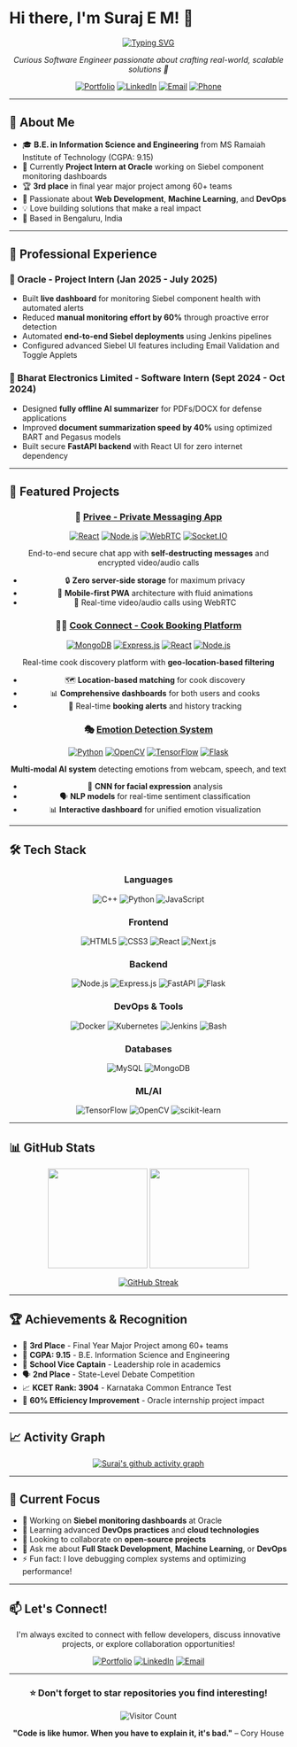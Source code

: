 # Hi there, I'm Suraj E M! 👋

<div align="center">
  
[![Typing SVG](https://readme-typing-svg.herokuapp.com?font=Fira+Code&weight=600&size=28&duration=4000&pause=1000&color=2F81F7&center=true&vCenter=true&width=600&lines=Software+Engineer;Full+Stack+Developer;ML+Enthusiast;DevOps+Explorer)](https://git.io/typing-svg)

</div>

<p align="center">
  <em>Curious Software Engineer passionate about crafting real-world, scalable solutions 🚀</em>
</p>

<div align="center">
  
[![Portfolio](https://img.shields.io/badge/Portfolio-FF5722?style=for-the-badge&logo=todoist&logoColor=white)](your-portfolio-link)
[![LinkedIn](https://img.shields.io/badge/LinkedIn-0077B5?style=for-the-badge&logo=linkedin&logoColor=white)](your-linkedin-link)
[![Email](https://img.shields.io/badge/Gmail-D14836?style=for-the-badge&logo=gmail&logoColor=white)](mailto:surajem217@gmail.com)
[![Phone](https://img.shields.io/badge/Phone-25D366?style=for-the-badge&logo=whatsapp&logoColor=white)](tel:+919900102534)

</div>

---

## 🎯 About Me

- 🎓 **B.E. in Information Science and Engineering** from MS Ramaiah Institute of Technology (CGPA: 9.15)
- 💼 Currently **Project Intern at Oracle** working on Siebel component monitoring dashboards
- 🏆 **3rd place** in final year major project among 60+ teams
- 🌱 Passionate about **Web Development**, **Machine Learning**, and **DevOps**
- 💡 Love building solutions that make a real impact
- 📍 Based in Bengaluru, India

---

## 💼 Professional Experience

### 🔶 Oracle - Project Intern (Jan 2025 - July 2025)
- Built **live dashboard** for monitoring Siebel component health with automated alerts
- Reduced **manual monitoring effort by 60%** through proactive error detection
- Automated **end-to-end Siebel deployments** using Jenkins pipelines
- Configured advanced Siebel UI features including Email Validation and Toggle Applets

### 🏢 Bharat Electronics Limited - Software Intern (Sept 2024 - Oct 2024)
- Designed **fully offline AI summarizer** for PDFs/DOCX for defense applications
- Improved **document summarization speed by 40%** using optimized BART and Pegasus models
- Built secure **FastAPI backend** with React UI for zero internet dependency

---

## 🚀 Featured Projects

<div align="center">

### 🔐 [Privee - Private Messaging App](https://github.com/me21jarus/privee)
[![React](https://img.shields.io/badge/React-20232A?style=flat-square&logo=react&logoColor=61DAFB)](https://reactjs.org/)
[![Node.js](https://img.shields.io/badge/Node.js-43853D?style=flat-square&logo=node.js&logoColor=white)](https://nodejs.org/)
[![WebRTC](https://img.shields.io/badge/WebRTC-333333?style=flat-square&logo=webrtc&logoColor=white)](https://webrtc.org/)
[![Socket.IO](https://img.shields.io/badge/Socket.IO-black?style=flat-square&logo=socket.io&badgeColor=010101)](https://socket.io/)

End-to-end secure chat app with **self-destructing messages** and encrypted video/audio calls
- 🔒 **Zero server-side storage** for maximum privacy
- 📱 **Mobile-first PWA** architecture with fluid animations
- 🎥 Real-time video/audio calls using WebRTC

</div>

<div align="center">

### 👨‍🍳 [Cook Connect - Cook Booking Platform](https://github.com/me21jarus/cook-connect)
[![MongoDB](https://img.shields.io/badge/MongoDB-4EA94B?style=flat-square&logo=mongodb&logoColor=white)](https://mongodb.com/)
[![Express.js](https://img.shields.io/badge/Express.js-404D59?style=flat-square&logo=express&logoColor=white)](https://expressjs.com/)
[![React](https://img.shields.io/badge/React-20232A?style=flat-square&logo=react&logoColor=61DAFB)](https://reactjs.org/)
[![Node.js](https://img.shields.io/badge/Node.js-43853D?style=flat-square&logo=node.js&logoColor=white)](https://nodejs.org/)

Real-time cook discovery platform with **geo-location-based filtering**
- 🗺️ **Location-based matching** for cook discovery
- 📊 **Comprehensive dashboards** for both users and cooks
- 🔔 Real-time **booking alerts** and history tracking

</div>

<div align="center">

### 🎭 [Emotion Detection System](https://github.com/me21jarus/emotion-detection)
[![Python](https://img.shields.io/badge/Python-14354C?style=flat-square&logo=python&logoColor=white)](https://python.org/)
[![OpenCV](https://img.shields.io/badge/OpenCV-27338e?style=flat-square&logo=OpenCV&logoColor=white)](https://opencv.org/)
[![TensorFlow](https://img.shields.io/badge/TensorFlow-FF6F00?style=flat-square&logo=tensorflow&logoColor=white)](https://tensorflow.org/)
[![Flask](https://img.shields.io/badge/Flask-000000?style=flat-square&logo=flask&logoColor=white)](https://flask.palletsprojects.com/)

**Multi-modal AI system** detecting emotions from webcam, speech, and text
- 🧠 **CNN for facial expression** analysis
- 🗣️ **NLP models** for real-time sentiment classification
- 📊 **Interactive dashboard** for unified emotion visualization

</div>

---

## 🛠️ Tech Stack

<div align="center">

### Languages
![C++](https://img.shields.io/badge/C%2B%2B-00599C?style=for-the-badge&logo=c%2B%2B&logoColor=white)
![Python](https://img.shields.io/badge/Python-3776AB?style=for-the-badge&logo=python&logoColor=white)
![JavaScript](https://img.shields.io/badge/JavaScript-F7DF1E?style=for-the-badge&logo=javascript&logoColor=black)

### Frontend
![HTML5](https://img.shields.io/badge/HTML5-E34F26?style=for-the-badge&logo=html5&logoColor=white)
![CSS3](https://img.shields.io/badge/CSS3-1572B6?style=for-the-badge&logo=css3&logoColor=white)
![React](https://img.shields.io/badge/React-20232A?style=for-the-badge&logo=react&logoColor=61DAFB)
![Next.js](https://img.shields.io/badge/Next.js-000000?style=for-the-badge&logo=next.js&logoColor=white)

### Backend
![Node.js](https://img.shields.io/badge/Node.js-43853D?style=for-the-badge&logo=node.js&logoColor=white)
![Express.js](https://img.shields.io/badge/Express.js-404D59?style=for-the-badge&logo=express&logoColor=white)
![FastAPI](https://img.shields.io/badge/FastAPI-005571?style=for-the-badge&logo=fastapi&logoColor=white)
![Flask](https://img.shields.io/badge/Flask-000000?style=for-the-badge&logo=flask&logoColor=white)

### DevOps & Tools
![Docker](https://img.shields.io/badge/Docker-2496ED?style=for-the-badge&logo=docker&logoColor=white)
![Kubernetes](https://img.shields.io/badge/Kubernetes-326ce5.svg?style=for-the-badge&logo=kubernetes&logoColor=white)
![Jenkins](https://img.shields.io/badge/Jenkins-D24939?style=for-the-badge&logo=jenkins&logoColor=white)
![Bash](https://img.shields.io/badge/Bash-121011?style=for-the-badge&logo=gnu-bash&logoColor=white)

### Databases
![MySQL](https://img.shields.io/badge/MySQL-00000F?style=for-the-badge&logo=mysql&logoColor=white)
![MongoDB](https://img.shields.io/badge/MongoDB-4EA94B?style=for-the-badge&logo=mongodb&logoColor=white)

### ML/AI
![TensorFlow](https://img.shields.io/badge/TensorFlow-FF6F00?style=for-the-badge&logo=TensorFlow&logoColor=white)
![OpenCV](https://img.shields.io/badge/OpenCV-27338e?style=for-the-badge&logo=OpenCV&logoColor=white)
![scikit-learn](https://img.shields.io/badge/scikit--learn-F7931E?style=for-the-badge&logo=scikit-learn&logoColor=white)

</div>

---

## 📊 GitHub Stats

<div align="center">

<img height="180em" src="https://github-readme-stats.vercel.app/api?username=me21jarus&show_icons=true&hide_border=true&theme=tokyonight&include_all_commits=true&count_private=true"/>
<img height="180em" src="https://github-readme-stats.vercel.app/api/top-langs/?username=me21jarus&layout=compact&hide_border=true&theme=tokyonight"/>

</div>

<div align="center">

[![GitHub Streak](https://github-readme-streak-stats.herokuapp.com/?user=me21jarus&theme=tokyonight&hide_border=true)](https://git.io/streak-stats)

</div>

---

## 🏆 Achievements & Recognition

- 🥉 **3rd Place** - Final Year Major Project among 60+ teams
- 🎯 **CGPA: 9.15** - B.E. Information Science and Engineering
- 🏫 **School Vice Captain** - Leadership role in academics
- 🗣️ **2nd Place** - State-Level Debate Competition
- 📈 **KCET Rank: 3904** - Karnataka Common Entrance Test
- 💼 **60% Efficiency Improvement** - Oracle internship project impact

---

## 📈 Activity Graph

<div align="center">

[![Suraj's github activity graph](https://github-readme-activity-graph.vercel.app/graph?username=me21jarus&theme=tokyo-night&hide_border=true)](https://github.com/ashutosh00710/github-readme-activity-graph)

</div>

---

## 🎯 Current Focus

- 🔭 Working on **Siebel monitoring dashboards** at Oracle
- 🌱 Learning advanced **DevOps practices** and **cloud technologies**
- 👯 Looking to collaborate on **open-source projects**
- 💬 Ask me about **Full Stack Development**, **Machine Learning**, or **DevOps**
- ⚡ Fun fact: I love debugging complex systems and optimizing performance!

---

## 📫 Let's Connect!

<div align="center">

I'm always excited to connect with fellow developers, discuss innovative projects, or explore collaboration opportunities!

[![Portfolio](https://img.shields.io/badge/Portfolio-Visit%20Now-FF5722?style=for-the-badge&logo=todoist&logoColor=white)](your-portfolio-link)
[![LinkedIn](https://img.shields.io/badge/LinkedIn-Connect-0077B5?style=for-the-badge&logo=linkedin&logoColor=white)](your-linkedin-link)
[![Email](https://img.shields.io/badge/Email-Contact%20Me-D14836?style=for-the-badge&logo=gmail&logoColor=white)](mailto:surajem217@gmail.com)

</div>

---

<div align="center">

### ⭐ Don't forget to star repositories you find interesting!

![Visitor Count](https://profile-counter.glitch.me/me21jarus/count.svg)

**"Code is like humor. When you have to explain it, it's bad."** – Cory House

</div>
